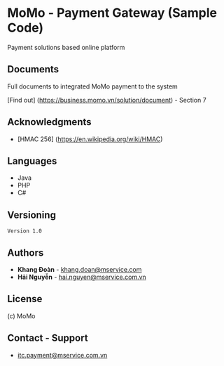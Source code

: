 # MoMo - Payment Gateway (Sample Code)


Payment solutions based online platform 


## Documents
Full documents to integrated MoMo payment to the system

[Find out] (https://business.momo.vn/solution/document) - Section 7

## Acknowledgments
- [HMAC 256] (https://en.wikipedia.org/wiki/HMAC)


## Languages
- Java
- PHP
- C#


## Versioning

```
Version 1.0
``` 

## Authors

* **Khang Đoàn** - khang.doan@mservice.com
* **Hải Nguyễn** - hai.nguyen@mservice.com.vn



## License
(c) MoMo 

## Contact - Support
* itc.payment@mservice.com.vn



